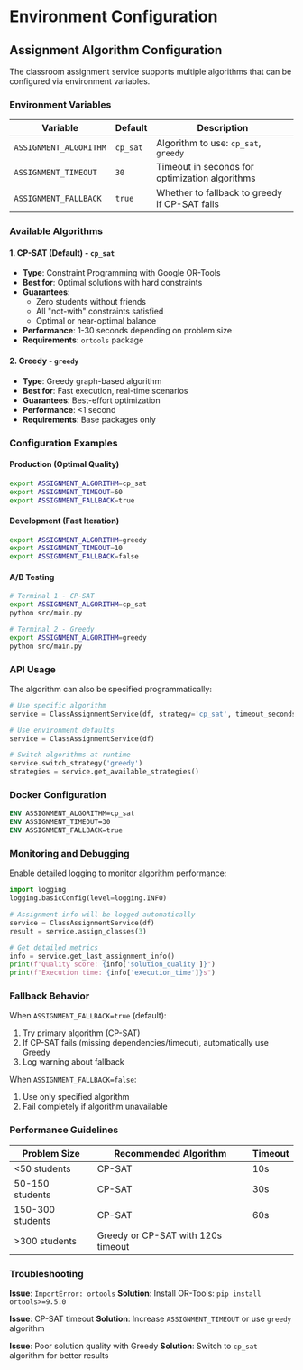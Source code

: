 # Environment Configuration

## Assignment Algorithm Configuration

The classroom assignment service supports multiple algorithms that can be configured via environment variables.

### Environment Variables

| Variable | Default | Description |
|----------|---------|-------------|
| `ASSIGNMENT_ALGORITHM` | `cp_sat` | Algorithm to use: `cp_sat`, `greedy` |
| `ASSIGNMENT_TIMEOUT` | `30` | Timeout in seconds for optimization algorithms |
| `ASSIGNMENT_FALLBACK` | `true` | Whether to fallback to greedy if CP-SAT fails |

### Available Algorithms

#### 1. CP-SAT (Default) - `cp_sat`
- **Type**: Constraint Programming with Google OR-Tools
- **Best for**: Optimal solutions with hard constraints
- **Guarantees**:
  - Zero students without friends
  - All "not-with" constraints satisfied
  - Optimal or near-optimal balance
- **Performance**: 1-30 seconds depending on problem size
- **Requirements**: `ortools` package

#### 2. Greedy - `greedy`
- **Type**: Greedy graph-based algorithm
- **Best for**: Fast execution, real-time scenarios
- **Guarantees**: Best-effort optimization
- **Performance**: <1 second
- **Requirements**: Base packages only

### Configuration Examples

#### Production (Optimal Quality)
```bash
export ASSIGNMENT_ALGORITHM=cp_sat
export ASSIGNMENT_TIMEOUT=60
export ASSIGNMENT_FALLBACK=true
```

#### Development (Fast Iteration)
```bash
export ASSIGNMENT_ALGORITHM=greedy
export ASSIGNMENT_TIMEOUT=10
export ASSIGNMENT_FALLBACK=false
```

#### A/B Testing
```bash
# Terminal 1 - CP-SAT
export ASSIGNMENT_ALGORITHM=cp_sat
python src/main.py

# Terminal 2 - Greedy
export ASSIGNMENT_ALGORITHM=greedy
python src/main.py
```

### API Usage

The algorithm can also be specified programmatically:

```python
# Use specific algorithm
service = ClassAssignmentService(df, strategy='cp_sat', timeout_seconds=45)

# Use environment defaults
service = ClassAssignmentService(df)

# Switch algorithms at runtime
service.switch_strategy('greedy')
strategies = service.get_available_strategies()
```

### Docker Configuration

```dockerfile
ENV ASSIGNMENT_ALGORITHM=cp_sat
ENV ASSIGNMENT_TIMEOUT=30
ENV ASSIGNMENT_FALLBACK=true
```

### Monitoring and Debugging

Enable detailed logging to monitor algorithm performance:

```python
import logging
logging.basicConfig(level=logging.INFO)

# Assignment info will be logged automatically
service = ClassAssignmentService(df)
result = service.assign_classes(3)

# Get detailed metrics
info = service.get_last_assignment_info()
print(f"Quality score: {info['solution_quality']}")
print(f"Execution time: {info['execution_time']}s")
```

### Fallback Behavior

When `ASSIGNMENT_FALLBACK=true` (default):
1. Try primary algorithm (CP-SAT)
2. If CP-SAT fails (missing dependencies/timeout), automatically use Greedy
3. Log warning about fallback

When `ASSIGNMENT_FALLBACK=false`:
1. Use only specified algorithm
2. Fail completely if algorithm unavailable

### Performance Guidelines

| Problem Size | Recommended Algorithm | Timeout |
|--------------|----------------------|---------|
| <50 students | CP-SAT | 10s |
| 50-150 students | CP-SAT | 30s |
| 150-300 students | CP-SAT | 60s |
| >300 students | Greedy or CP-SAT with 120s timeout |

### Troubleshooting

**Issue**: `ImportError: ortools`
**Solution**: Install OR-Tools: `pip install ortools>=9.5.0`

**Issue**: CP-SAT timeout
**Solution**: Increase `ASSIGNMENT_TIMEOUT` or use `greedy` algorithm

**Issue**: Poor solution quality with Greedy
**Solution**: Switch to `cp_sat` algorithm for better results